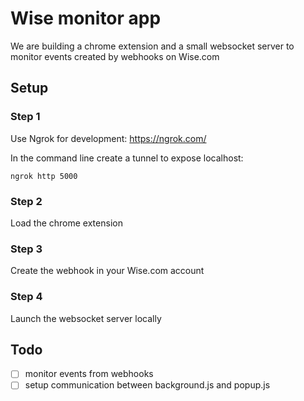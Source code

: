 # Wise monitor app

We are building a chrome extension and a small websocket server to monitor events created by webhooks on Wise.com

## Setup

### Step 1

Use Ngrok for development: https://ngrok.com/

In the command line create a tunnel to expose localhost:

```
ngrok http 5000
```

### Step 2

Load the chrome extension

### Step 3

Create the webhook in your Wise.com account

### Step 4

Launch the websocket server locally

## Todo

 - [ ] monitor events from webhooks
 - [ ] setup communication between background.js and popup.js
